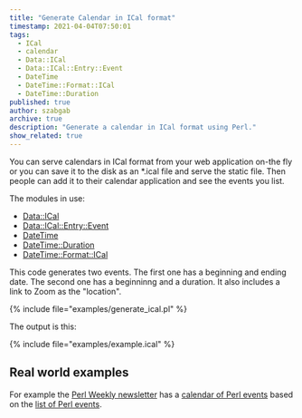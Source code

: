 ```yaml
---
title: "Generate Calendar in ICal format"
timestamp: 2021-04-04T07:50:01
tags:
  - ICal
  - calendar
  - Data::ICal
  - Data::ICal::Entry::Event
  - DateTime
  - DateTime::Format::ICal
  - DateTime::Duration
published: true
author: szabgab
archive: true
description: "Generate a calendar in ICal format using Perl."
show_related: true
---
```



You can serve calendars in ICal format from your web application on-the fly or you can save it to the disk as an *.ical file and serve the static file.
Then people can add it to their calendar application and see the events you list.


The modules in use:

* [Data::ICal](https://metacpan.org/pod/Data::ICal)
* [Data::ICal::Entry::Event](https://metacpan.org/pod/Data::ICal::Entry::Event)
* [DateTime](https://metacpan.org/pod/DateTime)
* [DateTime::Duration](https://metacpan.org/pod/DateTime::Duration)
* [DateTime::Format::ICal](https://metacpan.org/pod/DateTime::Format::ICal)

This code generates two events. The first one has a beginning and ending date. The second one has a beginninng and a duration. It also includes a link to Zoom as the "location".

{% include file="examples/generate_ical.pl" %}

The output is this:

{% include file="examples/example.ical" %}

## Real world examples

For example the [Perl Weekly newsletter](https://perlweekly.com/) has a [calendar of Perl events](https://perlweekly.com/perlweekly.ical)
based on the [list of Perl events](https://perlweekly.com/events.html).
